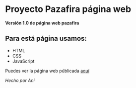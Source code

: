 # Proyecto Pazafira página web

**Versión 1.0 de página web pazafira**

## Para está página usamos:

* HTML
* CSS
* JavaScript

Puedes ver la página web públicada [aquí](https://azamudi4.github.io/ProyectoFinalUnidad2/)

*Hecho por Ani*